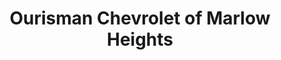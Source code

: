---
title: "Ourisman Chevrolet of Marlow Heights"
url: /temple-hills/ourisman-chevrolet-of-marlow-heights/
shop: car
---